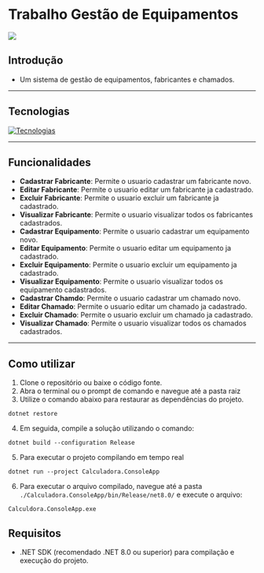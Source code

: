 # Trabalho Gestão de Equipamentos

![](https://i.imgur.com/ieLqGPw.gif)

## Introdução

- Um sistema de gestão de equipamentos, fabricantes e chamados.

---
## Tecnologias

[![Tecnologias](https://skillicons.dev/icons?i=git,github,cs,dotnet,visualstudio)](https://skillicons.dev)

---
## Funcionalidades
- **Cadastrar Fabricante**: Permite o usuario cadastrar um fabricante novo.
- **Editar Fabricante**: Permite o usuario editar um fabricante ja cadastrado.
- **Excluir Fabricante**: Permite o usuario excluir um fabricante ja cadastrado.
- **Visualizar Fabricante**: Permite o usuario visualizar todos os fabricantes cadastrados.
- **Cadastrar Equipamento**: Permite o usuario cadastrar um equipamento novo.
- **Editar Equipamento**: Permite o usuario editar um equipamento ja cadastrado.
- **Excluir Equipamento**: Permite o usuario excluir um equipamento ja cadastrado.
- **Visualizar Equipamento**: Permite o usuario visualizar todos os equipamento cadastrados.
- **Cadastrar Chamdo**: Permite o usuario cadastrar um chamado novo.
- **Editar Chamado**: Permite o usuario editar um chamado ja cadastrado.
- **Excluir Chamado**: Permite o usuario excluir um chamado ja cadastrado.
- **Visualizar Chamado**: Permite o usuario visualizar todos os chamados cadastrados.

---
## Como utilizar

1. Clone o repositório ou baixe o código fonte.
2. Abra o terminal ou o prompt de comando e navegue até a pasta raiz
3. Utilize o comando abaixo para restaurar as dependências do projeto.

```
dotnet restore
```

4. Em seguida, compile a solução utilizando o comando:
   
```
dotnet build --configuration Release
```

5. Para executar o projeto compilando em tempo real
   
```
dotnet run --project Calculadora.ConsoleApp
```

6. Para executar o arquivo compilado, navegue até a pasta `./Calculadora.ConsoleApp/bin/Release/net8.0/` e execute o arquivo:
   
```
Calculdora.ConsoleApp.exe
```

## Requisitos

- .NET SDK (recomendado .NET 8.0 ou superior) para compilação e execução do projeto.
